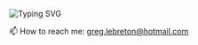
<!--
**GregLebreton/GregLebreton** is a ✨ _special_ ✨ repository because its `README.md` (this file) appears on your GitHub profile.

Here are some ideas to get you started:

- 🔭 I’m currently working on ...
- 👯 I’m looking to collaborate on ...
- 💬 Ask me about ...
-
- ⚡ Fun fact: ...
-->

![Typing SVG](https://readme-typing-svg.demolab.com?font=Anton&pause=1000&size=40&random=false&width=435&height=70&lines=Profile)

 📫 How to reach me: greg.lebreton@hotmail.com
